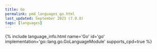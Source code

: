 ```yaml
---
title: Go
permalink: pmd_languages_go.html
last_updated: September 2023 (7.0.0)
tags: [languages]
---
```


{% include language_info.html name='Go' id='go' implementation='go::lang.go.GoLanguageModule' supports_cpd=true %}
